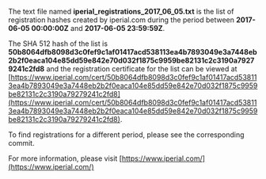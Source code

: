 The text file named **iperial_registrations_2017_06_05.txt** is the list of registration hashes created by iperial.com during the period between **2017-06-05 00:00:00Z** and **2017-06-05 23:59:59Z**.

The SHA 512 hash of the list is **50b8064dfb8098d3c0fef9c1af01417acd538113ea4b7893049e3a7448eb2b2f0eaca104e85dd59e842e70d032f1875c9959be82131c2c3190a79279241c2fd8** and the registration certificate for the list can be viewed at [https://www.iperial.com/cert/50b8064dfb8098d3c0fef9c1af01417acd538113ea4b7893049e3a7448eb2b2f0eaca104e85dd59e842e70d032f1875c9959be82131c2c3190a79279241c2fd8](https://www.iperial.com/cert/50b8064dfb8098d3c0fef9c1af01417acd538113ea4b7893049e3a7448eb2b2f0eaca104e85dd59e842e70d032f1875c9959be82131c2c3190a79279241c2fd8).

To find registrations for a different period, please see the corresponding commit.

For more information, please visit [https://www.iperial.com/](https://www.iperial.com/)
